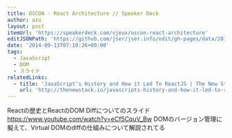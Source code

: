 ```yaml
---
title: OSCON - React Architecture // Speaker Deck
author: azu
layout: post
itemUrl: 'https://speakerdeck.com/vjeux/oscon-react-architecture'
editJSONPath: 'https://github.com/jser/jser.info/edit/gh-pages/data/2014/09/index.json'
date: '2014-09-13T07:10:36+00:00'
tags:
  - JavaScript
  - DOM
  - スライド
relatedLinks:
  - title: 'JavaScript’s History and How it Led To ReactJS | The New Stack'
    url: 'http://thenewstack.io/javascripts-history-and-how-it-led-to-reactjs/'
---
```

Reactの歴史とReactのDOM Diffについてのスライド
https://www.youtube.com/watch?v=eCf5CquV_Bw
DOMのバージョン管理に擬えて、Virtual DOMのdiffの仕組みについて解説されてる
